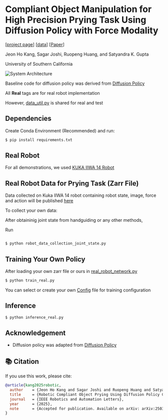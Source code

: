 # Compliant Object Manipulation for High Precision Prying Task Using Diffusion Policy with Force Modality

[[project page](https://rros-lab.github.io/diffusion-with-force.github.io/)] [[data](https://drive.google.com/drive/folders/1Mgbf2isA3XL6OeCrQGP3ahebH5lbbQgB?usp=drive_link)] [[Paper](https://arxiv.org/abs/2503.03998)]

Jeon Ho Kang, Sagar Joshi, Ruopeng Huang, and Satyandra K. Gupta

University of Southern California

![System Architecture](imgs/overview_system.png)

Baseline code for diffusion policy was derived from [Diffusion Policy](https://github.com/real-stanford/diffusion_policy)

All  **Real** tags are for real robot implementation

However, [data_util.py](data_util.py) is shared for real and test


## Dependencies

Create Conda Environment (Recommended) and run:


```bash
$ pip install requirements.txt
```

## Real Robot 

For all demonstrations, we used [KUKA IIWA 14 Robot](https://www.kuka.com/en-de/products/robot-systems/industrial-robots/lbr-iiwa)


## Real Robot Data for Prying Task (Zarr File)
Data collected on Kuka IIWA 14 robot containing robot state, image, force and action will be published [here](https://drive.google.com/drive/folders/1Mgbf2isA3XL6OeCrQGP3ahebH5lbbQgB?usp=drive_link)


To collect your own data:

After obtaininig joint state from handguiding or any other methods,

Run

```bash

$ python robot_data_collection_joint_state.py

```


## Training Your Own Policy


After loading your own zarr file or ours in [real_robot_network.py](real_robot_network.py)

```bash
$ python train_real.py
```

You can select or create your own [Config](config) file for training configuration


## Inference

```bash
$ python inference_real.py
```

## Acknowledgement

+ Diffusion policy was adapted from [Diffusion Policy](https://github.com/real-stanford/diffusion_policy)

  

## 📚 Citation

If you use this work, please cite:
  
```bibtex
@article{kang2025robotic,
  author    = {Jeon Ho Kang and Sagar Joshi and Ruopeng Huang and Satyandra K. Gupta},
  title     = {Robotic Compliant Object Prying Using Diffusion Policy Guided by Vision and Force Observations},
  journal   = {IEEE Robotics and Automation Letters},
  year      = {2025},
  note      = {Accepted for publication. Available on arXiv: arXiv:2503.03998},
}

